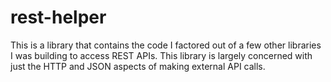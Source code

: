 # rest-helper
This is a library that contains the code I factored out of a few other libraries I was building to access REST APIs.  This library is largely concerned with just the HTTP and JSON aspects of making external API calls.
